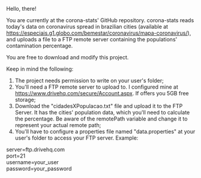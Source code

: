 Hello, there!

You are currently at the corona-stats' GitHub repository.
corona-stats reads today's data on coronavirus spread in brazilian cities (available at https://especiais.g1.globo.com/bemestar/coronavirus/mapa-coronavirus/), and uploads a file to a FTP remote server containing the populations' contamination percentage.

You are free to download and modify this project.

Keep in mind the following:

1) The project needs permission to write on your user's folder;
2) You'll need a FTP remote server to upload to. I configured mine at https://www.drivehq.com/secure/Account.aspx. If offers you 5GB free storage;
3) Download the "cidadesXPopulacao.txt" file and upload it to the FTP Server. It has the cities' population data, which you'll need to calculate the percentage. Be aware of the remotePath variable and change it to represent your actual remote path;
4) You'll have to configure a properties file named "data.properties" at your user's folder to access your FTP server. Example:



server=ftp.drivehq.com<br>
port=21<br>
username=your_user<br>
password=your_password
